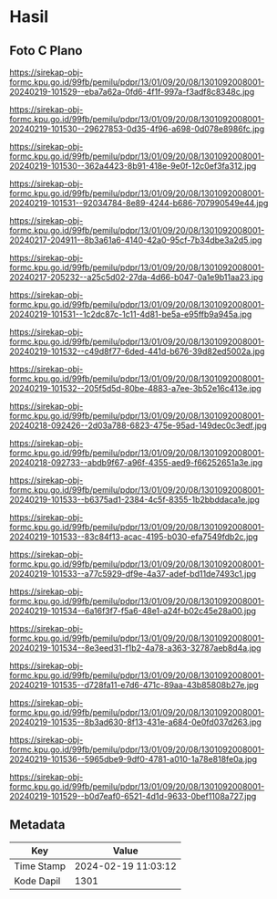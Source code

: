 # Hasil

## Foto C Plano

https://sirekap-obj-formc.kpu.go.id/99fb/pemilu/pdpr/13/01/09/20/08/1301092008001-20240219-101529--eba7a62a-0fd6-4f1f-997a-f3adf8c8348c.jpg

https://sirekap-obj-formc.kpu.go.id/99fb/pemilu/pdpr/13/01/09/20/08/1301092008001-20240219-101530--29627853-0d35-4f96-a698-0d078e8986fc.jpg

https://sirekap-obj-formc.kpu.go.id/99fb/pemilu/pdpr/13/01/09/20/08/1301092008001-20240219-101530--362a4423-8b91-418e-9e0f-12c0ef3fa312.jpg

https://sirekap-obj-formc.kpu.go.id/99fb/pemilu/pdpr/13/01/09/20/08/1301092008001-20240219-101531--92034784-8e89-4244-b686-707990549e44.jpg

https://sirekap-obj-formc.kpu.go.id/99fb/pemilu/pdpr/13/01/09/20/08/1301092008001-20240217-204911--8b3a61a6-4140-42a0-95cf-7b34dbe3a2d5.jpg

https://sirekap-obj-formc.kpu.go.id/99fb/pemilu/pdpr/13/01/09/20/08/1301092008001-20240217-205232--a25c5d02-27da-4d66-b047-0a1e9b11aa23.jpg

https://sirekap-obj-formc.kpu.go.id/99fb/pemilu/pdpr/13/01/09/20/08/1301092008001-20240219-101531--1c2dc87c-1c11-4d81-be5a-e95ffb9a945a.jpg

https://sirekap-obj-formc.kpu.go.id/99fb/pemilu/pdpr/13/01/09/20/08/1301092008001-20240219-101532--c49d8f77-6ded-441d-b676-39d82ed5002a.jpg

https://sirekap-obj-formc.kpu.go.id/99fb/pemilu/pdpr/13/01/09/20/08/1301092008001-20240219-101532--205f5d5d-80be-4883-a7ee-3b52e16c413e.jpg

https://sirekap-obj-formc.kpu.go.id/99fb/pemilu/pdpr/13/01/09/20/08/1301092008001-20240218-092426--2d03a788-6823-475e-95ad-149dec0c3edf.jpg

https://sirekap-obj-formc.kpu.go.id/99fb/pemilu/pdpr/13/01/09/20/08/1301092008001-20240218-092733--abdb9f67-a96f-4355-aed9-f66252651a3e.jpg

https://sirekap-obj-formc.kpu.go.id/99fb/pemilu/pdpr/13/01/09/20/08/1301092008001-20240219-101533--b6375ad1-2384-4c5f-8355-1b2bbddaca1e.jpg

https://sirekap-obj-formc.kpu.go.id/99fb/pemilu/pdpr/13/01/09/20/08/1301092008001-20240219-101533--83c84f13-acac-4195-b030-efa7549fdb2c.jpg

https://sirekap-obj-formc.kpu.go.id/99fb/pemilu/pdpr/13/01/09/20/08/1301092008001-20240219-101533--a77c5929-df9e-4a37-adef-bd11de7493c1.jpg

https://sirekap-obj-formc.kpu.go.id/99fb/pemilu/pdpr/13/01/09/20/08/1301092008001-20240219-101534--6a16f3f7-f5a6-48e1-a24f-b02c45e28a00.jpg

https://sirekap-obj-formc.kpu.go.id/99fb/pemilu/pdpr/13/01/09/20/08/1301092008001-20240219-101534--8e3eed31-f1b2-4a78-a363-32787aeb8d4a.jpg

https://sirekap-obj-formc.kpu.go.id/99fb/pemilu/pdpr/13/01/09/20/08/1301092008001-20240219-101535--d728fa11-e7d6-471c-89aa-43b85808b27e.jpg

https://sirekap-obj-formc.kpu.go.id/99fb/pemilu/pdpr/13/01/09/20/08/1301092008001-20240219-101535--8b3ad630-8f13-431e-a684-0e0fd037d263.jpg

https://sirekap-obj-formc.kpu.go.id/99fb/pemilu/pdpr/13/01/09/20/08/1301092008001-20240219-101536--5965dbe9-9df0-4781-a010-1a78e818fe0a.jpg

https://sirekap-obj-formc.kpu.go.id/99fb/pemilu/pdpr/13/01/09/20/08/1301092008001-20240219-101529--b0d7eaf0-6521-4d1d-9633-0bef1108a727.jpg


## Metadata

| Key        | Value               |
| ---------- | ------------------- |
| Time Stamp | 2024-02-19 11:03:12 |
| Kode Dapil | 1301                |



